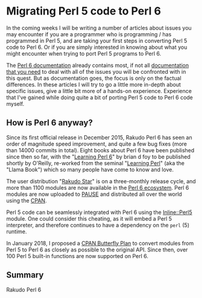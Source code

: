 Migrating Perl 5 code to Perl 6
===============================

In the coming weeks I will be writing a number of articles about issues you
may encounter if you are a programmer who is programming / has programmed
in Perl 5, and are taking your first steps in converting Perl 5 code to Perl 6.
Or if you are simply interested in knowing about what you might encounter
when trying to port Perl 5 programs to Perl 6.

The [Perl 6 documentation](https://docs.perl6.org/) already contains most, if
not all
[documentation that you need](https://docs.perl6.org/language/5to6-overview)
to deal with all of the issues you will be confronted with in this quest.
But as documentation goes, the focus is only on the factual differences.  In
these articles I will try to go a little more in-depth about specific issues,
give a little bit more of a hands-on experience.  Experience that I've gained
while doing quite a bit of porting Perl 5 code to Perl 6 code myself.

How is Perl 6 anyway?
---------------------
Since its first official release in December 2015, Rakudo Perl 6 has seen
an order of magnitude speed improvement, and quite a few bug fixes (more
than 14000 commits in total).  Eight books about Perl 6 have been published
since then so far, with the "[Learning Perl 6](https://www.learningperl6.com)"
by brian d foy to be published shortly by O'Reilly, re-worked from the seminal
"[Learning Perl](https://www.amazon.com/Learning-Perl-Making-Things-Possible/dp/1491954329)"
(aka the "Llama Book") which so many people have come to know and love.

The user distribution "[Rakudo Star](https://rakudo.org/files)" is on a
three-monthly release cycle, and more than 1100 modules are now available in
the [Perl 6 ecosystem](https://modules.perl6.org).  Perl 6 modules are now
uploaded to [PAUSE](https://pause.perl.org/pause/query?ACTION=pause_04about)
and distributed all over the world using the [CPAN](https://www.cpan.org).

Perl 5 code can be seamlessly integrated with Perl 6 using the
[Inline::Perl5](http://modules.perl6.org/dist/Inline::Perl5:cpan:NINE) module.
One could consider this cheating, as it will embed a Perl 5 interpreter, and
therefore continues to have a dependency on the `perl` (5) runtime.

In January 2018, I proposed a
[CPAN Butterfly Plan](https://www.perl.com/article/an-open-letter-to-the-perl-community/)
to convert modules from Perl 5 to Perl 6 as closely as possible to the original
API.  Since then, over 100 Perl 5 built-in functions are now supported on
Perl 6.

Summary
-------
Rakudo Perl 6
